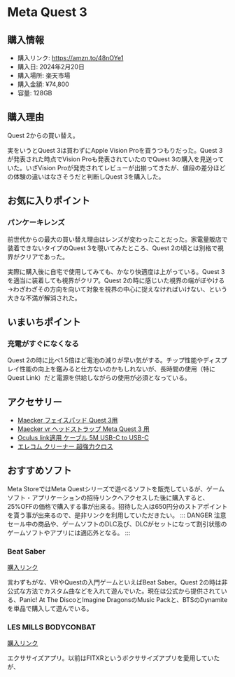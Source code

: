 # Meta Quest 3
## 購入情報
- 購入リンク: <https://amzn.to/48nOYe1>
- 購入日: 2024年2月20日
- 購入場所: 楽天市場
- 購入金額: ¥74,800
- 容量: 128GB
## 購入理由
Quest 2からの買い替え。

実をいうとQuest 3は買わずにApple Vision Proを買うつもりだった。Quest 3が発表された時点でVision Proも発表されていたのでQuest 3の購入を見送っていた。いざVision Proが発売されてレビューが出揃ってきたが、値段の差分ほどの体験の違いはなさそうだと判断しQuest 3を購入した。

## お気に入りポイント
### パンケーキレンズ
前世代からの最大の買い替え理由はレンズが変わったことだった。家電量販店で装着できないタイプのQuest 3を覗いてみたところ、Quest 2の頃とは別格で視界がクリアであった。

実際に購入後に自宅で使用してみても、かなり快適度は上がっている。Quest 3を適当に装着しても視界がクリア。Quest 2の時に感じいた視界の端がぼやける→わざわざその方向を向いて対象を視界の中心に捉えなければいけない、という大きな不満が解消された。

## いまいちポイント
### 充電がすぐになくなる
Quest 2の時に比べ1.5倍ほど電池の減りが早い気がする。チップ性能やディスプレイ性能の向上を鑑みると仕方ないのかもしれないが、長時間の使用（特にQuest Link）だと電源を供給しながらの使用が必須となっている。

## アクセサリー
- [Maecker フェイスパッド Quest 3用](https://amzn.to/48srLHy)
- [Maecker vr ヘッドストラップ Meta Quest 3 用](https://amzn.to/3IuB27P)
- [Oculus link適用 ケーブル 5M USB-C to USB-C](https://amzn.to/3womPX3)
- [エレコム クリーナー 超強力クロス](https://amzn.to/42SDXR6)
## おすすめソフト
Meta StoreではMeta Questシリーズで遊べるソフトを販売しているが、ゲームソフト・アプリケーションの招待リンクへアクセスした後に購入すると、25%OFFの価格で購入する事が出来る。招待した人は650円分のストアポイントを貰う事が出来るので、是非リンクを利用していただきたい。
::: DANGER 注意
セール中の商品や、ゲームソフトのDLC及び、DLCがセットになって割引状態のゲームソフトやアプリには適応外となる。
:::
### Beat Saber
[購入リンク](https://www.oculus.com/appreferrals/BroAiden/2448060205267927/?utm_source=oculus&utm_location=4&utm_parent=frl&utm_medium=app_referral)

言わずもがな、VRやQuestの入門ゲームといえばBeat Saber。Quest 2の時は非公式な方法でカスタム曲などを入れて遊んでいた。現在は公式から提供されている、Panic! At The DiscoとImagine DragonsのMusic Packと、BTSのDynamiteを単品で購入して遊んでいる。
### LES MILLS BODYCONBAT
[購入リンク](https://www.oculus.com/appreferrals/BroAiden/4015163475201433/?utm_source=oculus&utm_location=4&utm_parent=frl&utm_medium=app_referral)

エクササイズアプリ。以前はFITXRというボクササイズアプリを愛用していたが、